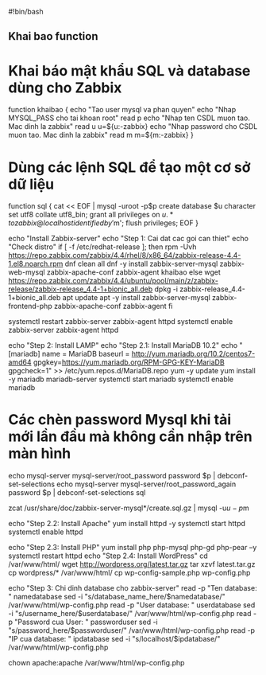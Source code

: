 #!bin/bash
## Khai bao function
# Khai báo mật khẩu SQL và database dùng cho Zabbix 
function khaibao {
	echo "Tao user mysql va phan quyen"
	echo "Nhap MYSQL_PASS cho tai khoan root"
	read p
	echo "Nhap ten CSDL muon tao. Mac dinh la zabbix"
	read u
	u=${u:-zabbix}
	echo "Nhap password cho CSDL muon tao. Mac dinh la zabbix" 
	read m 
	m=${m:-zabbix}
}

# Dùng các lệnh SQL để tạo một cơ sở dữ liệu 
function sql {
	cat << EOF | mysql -uroot -p$p
	create database $u character set utf8 collate utf8_bin;
	grant all privileges on $u.* to zabbix@localhost identified by '$m';
	flush privileges;
	EOF
}

echo "Install Zabbix-server"
echo "Step 1: Cai dat cac goi can thiet"
echo "Check distro"
if [ -f /etc/redhat-release ]; then
        rpm -Uvh https://repo.zabbix.com/zabbix/4.4/rhel/8/x86_64/zabbix-release-4.4-1.el8.noarch.rpm
        dnf clean all
        dnf -y install zabbix-server-mysql zabbix-web-mysql zabbix-apache-conf zabbix-agent
        khaibao
else
        wget https://repo.zabbix.com/zabbix/4.4/ubuntu/pool/main/z/zabbix-release/zabbix-release_4.4-1+bionic_all.deb
        dpkg -i zabbix-release_4.4-1+bionic_all.deb
        apt update
        apt -y install zabbix-server-mysql zabbix-frontend-php zabbix-apache-conf zabbix-agent
fi

systemctl restart zabbix-server zabbix-agent httpd
systemctl enable zabbix-server zabbix-agent httpd

echo "Step 2: Install LAMP"
echo "Step 2.1: Install MariaDB 10.2"
echo "[mariadb]
name = MariaDB
baseurl = http://yum.mariadb.org/10.2/centos7-amd64
gpgkey=https://yum.mariadb.org/RPM-GPG-KEY-MariaDB
gpgcheck=1" >> /etc/yum.repos.d/MariaDB.repo
yum -y update
yum install -y mariadb mariadb-server
systemctl start mariadb
systemctl enable mariadb

# Các chèn password Mysql khi tải mới lần đầu mà không cần nhập trên màn hình 
echo mysql-server mysql-server/root_password password $p | debconf-set-selections
echo mysql-server mysql-server/root_password_again password $p | debconf-set-selections
sql

zcat /usr/share/doc/zabbix-server-mysql*/create.sql.gz | mysql -u$u -p$m

echo "Step 2.2: Install Apache"
yum install httpd -y
systemctl start httpd
systemctl enable httpd

echo "Step 2.3: Install PHP"
yum install php php-mysql php-gd php-pear –y
systemctl restart httpd
echo "Step 2.4: Install WordPress"
cd /var/www/html/
wget http://wordpress.org/latest.tar.gz
tar xzvf latest.tar.gz
cp wordpress/* /var/www/html/
cp wp-config-sample.php wp-config.php

echo "Step 3: Chi dinh database cho zabbix-server"
read -p "Ten database: " namedatabase
sed -i "s/database_name_here/$namedatabase/" /var/www/html/wp-config.php
read -p "User database: " userdatabase
sed -i "s/username_here/$userdatabase/" /var/www/html/wp-config.php
read -p "Password cua User: " passworduser
sed -i "s/password_here/$passworduser/" /var/www/html/wp-config.php
read -p "IP cua database: " ipdatabase
sed -i "s/localhost/$ipdatabase/" /var/www/html/wp-config.php

chown apache:apache /var/www/html/wp-config.php
